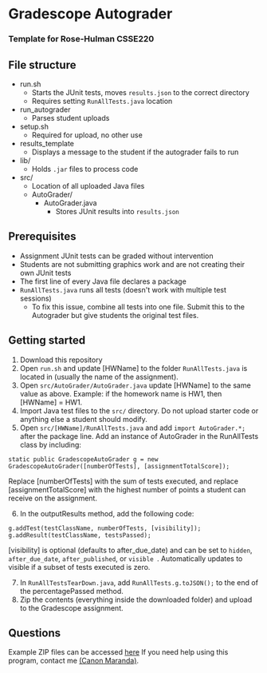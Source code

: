# Gradescope Autograder
### Template for Rose-Hulman CSSE220

## File structure
- run.sh
  - Starts the JUnit tests, moves `results.json` to the correct directory
  - Requires setting `RunAllTests.java` location
- run_autograder
  - Parses student uploads
- setup.sh
  - Required for upload, no other use
- results_template
  - Displays a message to the student if the autograder fails to run
- lib/
  - Holds `.jar` files to process code
- src/
  - Location of all uploaded Java files
  - AutoGrader/
    - AutoGrader.java
      - Stores JUnit results into `results.json`

## Prerequisites
- Assignment JUnit tests can be graded without intervention
- Students are not submitting graphics work and are not creating their own JUnit tests
- The first line of every Java file declares a package
- `RunAllTests.java` runs all tests (doesn't work with multiple test sessions)
  - To fix this issue, combine all tests into one file. Submit this to the Autograder but give students the original test files.

## Getting started
1. Download this repository
2. Open `run.sh` and update [HWName] to the folder `RunAllTests.java` is located in (usually the name of the assignment).
3. Open `src/AutoGrader/AutoGrader.java` update [HWName] to the same value as above. Example: if the homework name is HW1, then [HWName] = HW1.
4. Import Java test files to the `src/` directory. Do not upload starter code or anything else a student should modify.
5. Open `src/[HWName]/RunAllTests.java` and add `import AutoGrader.*;` after the package line. Add an instance of AutoGrader in the RunAllTests class by including:
```
static public GradescopeAutoGrader g = new GradescopeAutoGrader([numberOfTests], [assignmentTotalScore]);
```
Replace [numberOfTests] with the sum of tests executed, and replace [assignmentTotalScore] with the highest number of points a student can receive on the assignment.

6. In the outputResults method, add the following code:
```
g.addTest(testClassName, numberOfTests, [visibility]);
g.addResult(testClassName, testsPassed);
```
[visibility] is optional (defaults to after_due_date) and can be set to `hidden`, `after_due_date`, `after_published`, or `visible `. Automatically updates to visible if a subset of tests executed is zero.

7. In `RunAllTestsTearDown.java`, add `RunAllTests.g.toJSON();` to the end of the percentagePassed method.
8. Zip the contents (everything inside the downloaded folder) and upload to the Gradescope assignment.

## Questions
Example ZIP files can be accessed [here](https://rosehulman-my.sharepoint.com/:f:/g/personal/marandcp_rose-hulman_edu/EjTr2MwEyc9Mrvg-3bEq6PYBLGGNiO-5toKg1S3GnjlXPw?e=6TiqYu)
If you need help using this program, contact me [(Canon Maranda)](https://link.canon.click/from/github).
